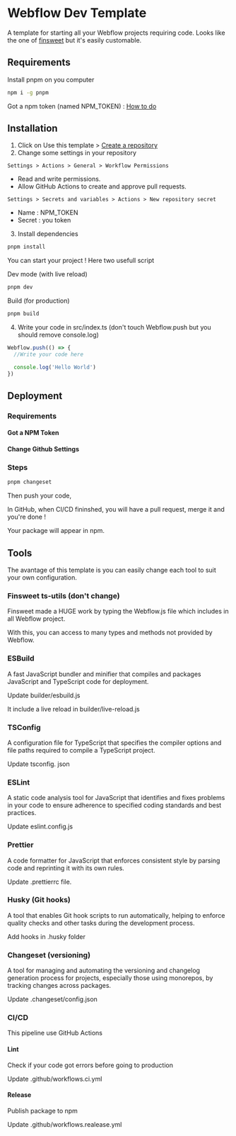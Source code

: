 # Webflow Dev Template

A template for starting all your Webflow projects requiring code.
Looks like the one of [finsweet](https://github.com/finsweet/developer-starter) but it's easily customable.

## Requirements

Install pnpm on you computer
```bash
npm i -g pnpm
```

Got a npm token (named NPM_TOKEN) : [How to do](https://docs.npmjs.com/creating-and-viewing-access-tokens)

## Installation

1. Click on Use this template > [Create a repository](https://docs.github.com/en/repositories/creating-and-managing-repositories/creating-a-repository-from-a-template#creating-a-repository-from-a-template)
2. Change some settings in your repository 

```Settings > Actions > General > Workflow Permissions```

- Read and write permissions.
- Allow GitHub Actions to create and approve pull requests.

```Settings > Secrets and variables > Actions > New repository secret ```
- Name : NPM_TOKEN
- Secret : you token
3. Install dependencies
```bash
pnpm install
```

You can start your project ! Here two usefull script

Dev mode (with live reload)
```bash
pnpm dev
```

Build (for production)
```bash
pnpm build
```

4. Write your code in src/index.ts (don't touch Webflow.push but you should remove console.log)

```typescript
Webflow.push(() => {
  //Write your code here

  console.log('Hello World')
})

```

## Deployment

### Requirements

#### Got a NPM Token

#### Change Github Settings


### Steps

```bash
pnpm changeset
```
Then push your code,

In GitHub, when CI/CD fininshed, you will have a pull request, merge it and you're done !

Your package will appear in npm.

## Tools

The avantage of this template is you can easily change each tool to suit your own configuration.

### Finsweet ts-utils (don't change)

Finsweet made a HUGE work by typing the Webflow.js file which includes in all Webflow project.

With this, you can access to many types and methods not provided by Webflow.

### ESBuild

A fast JavaScript bundler and minifier that compiles and packages JavaScript and TypeScript code for deployment.

Update builder/esbuild.js

It include a live reload in builder/live-reload.js

### TSConfig

A configuration file for TypeScript that specifies the compiler options and file paths required to compile a TypeScript project.

Update tsconfig. json

### ESLint

A static code analysis tool for JavaScript that identifies and fixes problems in your code to ensure adherence to specified coding standards and best practices.

Update eslint.config.js

### Prettier

A code formatter for JavaScript that enforces consistent style by parsing code and reprinting it with its own rules.

Update .prettierrc file.

### Husky (Git hooks)

A tool that enables Git hook scripts to run automatically, helping to enforce quality checks and other tasks during the development process.

Add hooks in .husky folder

### Changeset (versioning)

A tool for managing and automating the versioning and changelog generation process for projects, especially those using monorepos, by tracking changes across packages.

Update .changeset/config.json

### CI/CD

This pipeline use GitHub Actions

#### Lint

Check if your code got errors before going to production

Update .github/workflows.ci.yml


#### Release

Publish package to npm

Update .github/workflows.realease.yml

